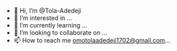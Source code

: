 - 👋 Hi, I’m @Tola-Adedeji
- 👀 I’m interested in ...
- 🌱 I’m currently learning ...
- 💞️ I’m looking to collaborate on ...
- 📫 How to reach me omotolaadedeji1702@gmail.com...

<!---
omotolaadedeji1702/omotolaadedeji1702 is a ✨ special ✨ repository because its `README.md` (this file) appears on your GitHub profile.
You can click the Preview link to take a look at your changes.
--->
